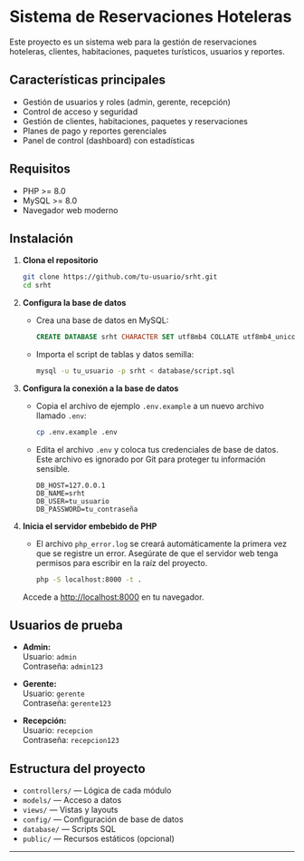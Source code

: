# Sistema de Reservaciones Hoteleras

Este proyecto es un sistema web para la gestión de reservaciones hoteleras, clientes, habitaciones, paquetes turísticos, usuarios y reportes.

## Características principales

- Gestión de usuarios y roles (admin, gerente, recepción)
- Control de acceso y seguridad
- Gestión de clientes, habitaciones, paquetes y reservaciones
- Planes de pago y reportes gerenciales
- Panel de control (dashboard) con estadísticas

## Requisitos

- PHP >= 8.0
- MySQL >= 8.0
- Navegador web moderno

## Instalación

1. **Clona el repositorio**
   ```bash
   git clone https://github.com/tu-usuario/srht.git
   cd srht
   ```

2. **Configura la base de datos**
   - Crea una base de datos en MySQL:
     ```sql
     CREATE DATABASE srht CHARACTER SET utf8mb4 COLLATE utf8mb4_unicode_ci;
     ```
   - Importa el script de tablas y datos semilla:
     ```bash
     mysql -u tu_usuario -p srht < database/script.sql
     ```

3. **Configura la conexión a la base de datos**
   - Copia el archivo de ejemplo `.env.example` a un nuevo archivo llamado `.env`:
     ```bash
     cp .env.example .env
     ```
   - Edita el archivo `.env` y coloca tus credenciales de base de datos. Este archivo es ignorado por Git para proteger tu información sensible.
     ```dotenv
     DB_HOST=127.0.0.1
     DB_NAME=srht
     DB_USER=tu_usuario
     DB_PASSWORD=tu_contraseña
     ```

4. **Inicia el servidor embebido de PHP**
   - El archivo `php_error.log` se creará automáticamente la primera vez que se registre un error. Asegúrate de que el servidor web tenga permisos para escribir en la raíz del proyecto.
     ```bash
     php -S localhost:8000 -t .
     ```

   Accede a [http://localhost:8000](http://localhost:8000) en tu navegador.

## Usuarios de prueba

- **Admin:**  
  Usuario: `admin`  
  Contraseña: `admin123`

- **Gerente:**  
  Usuario: `gerente`  
  Contraseña: `gerente123`

- **Recepción:**  
  Usuario: `recepcion`  
  Contraseña: `recepcion123`

## Estructura del proyecto

- `controllers/` — Lógica de cada módulo
- `models/` — Acceso a datos
- `views/` — Vistas y layouts
- `config/` — Configuración de base de datos
- `database/` — Scripts SQL
- `public/` — Recursos estáticos (opcional)


---
